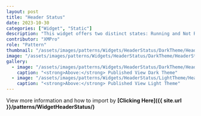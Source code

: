 ```yaml
---
layout: post
title: "Header Status"
date: 2023-10-30
categories: ["Widget", "Static"]
description: "This widget offers two distinct states: Running and Not Running, serving as valuable indicators for the data or functionality integrated within the widget."
contributor: "XMPro"
role: "Pattern"
thumbnail: "/assets/images/patterns/Widgets/HeaderStatus/DarkTheme/HeaderStatusPublishedMode.png"
image: "/assets/images/patterns/Widgets/HeaderStatus/DarkTheme/HeaderStatusPublishedMode.png"
gallery:
  - image: "/assets/images/patterns/Widgets/HeaderStatus/DarkTheme/HeaderStatusPublishedMode.png"
    caption: "<strong>Above:</strong> Published View Dark Theme"
  - image: "/assets/images/patterns/Widgets/HeaderStatus/LightTheme/HeaderStatusPublishedMode.png"
    caption: "<strong>Above:</strong> Published View Light Theme"
---
```


View more information and how to import by <strong>[Clicking Here]({{ site.url }}/patterns/WidgetHeaderStatus/)</strong>